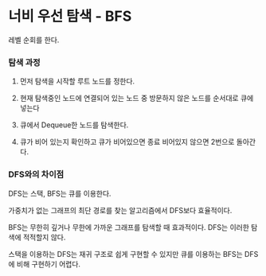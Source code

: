 # 너비 우선 탐색 - BFS

레벨 순회를 한다. 

### 탐색 과정

1. 먼저 탐색을 시작할 루트 노드를 정한다.

2. 현재 탐색중인 노드에 연결되어 있는 노드 중 방문하지 않은 노드를 순서대로 큐에 넣는다

3. 큐에서 Dequeue한 노드를 탐색한다.

4. 큐가 비어 있는지 확인하고 큐가 비어있으면 종료 비어있지 않으면 2번으로 돌아간다.

###  DFS와의 차이점

DFS는 스택, BFS는 큐를 이용한다.

가중치가 없는 그래프의 최단 경로를 찾는 알고리즘에서 DFS보다 효율적이다.

BFS는 무한히 깊거나 무한에 가까운 그래프를 탐색할 때 효과적이다. DFS는 이러한 탐색에 적적할지 않다.

스택을 이용하는 DFS는 재귀 구조로 쉽게 구현할 수 있지만 큐를 이용하는 BFS는 DFS에 비해 구현하기 어렵다.

